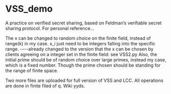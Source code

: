 # VSS_demo
A practice on verified secret sharing, based on Feldman’s verifiable secret sharing protocol.
For personal reference...

The x can be changed to random choice on the finite field, instead of range(k) in my case. x_i just need to be integers falling into the specific range.
----already changed to the version that the x can be chosen by clients agreeing on a integer set in the finite field: see VSS2.py
Also, the initial prime should be of random choice over large primes, instead my case, which is a fixed number. Though the prime chosen should be standing for the range of finite space.

Two more files are uploaded for full version of VSS and LCC. All operations are done in finite filed of q. Wiki yyds.
